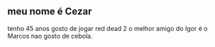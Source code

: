 ## meu nome é Cezar 
tenho 45 anos 
gosto de jogar red dead 2
o melhor amigo do Igor é o Marcos
nao gosto de cebola.


